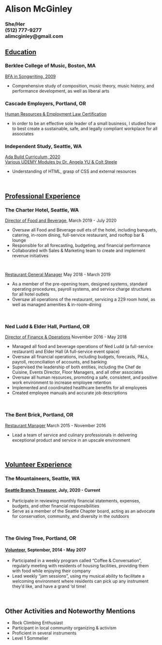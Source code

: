 
<!DOCTYPE html>
<html lang="en" dir="ltr">

<head>
  <meta charset="utf-8">
</head>

<body>
  <h1>Alison McGinley</h1>
<!DOCTYPE html>
<html lang="en" dir="ltr">

<head>
  <meta charset="utf-8">
</head>

<body>
  <h3>She/Her <br>
    (512) 777-9277 <br>
    alimcginley@gmail.com</h3>

  <h2><u>Education</u></h2>
  <h3>Berklee College of Music, Boston, MA</h3>
  <p><u>BFA in Songwriting, 2009</u> <br>
  <ul>
    <li>Comprehensive study of composition, music theory, music history, and performance development, as well as liberal arts</li>
  </ul>
  </p>
  <h3>Cascade Employers, Portland, OR</h3>
  <p><u>Human Resources & Employment Law Certification</u><br>
  <ul>
    <li>In order to be an effective sole leader of a small business, I studied how to best create a sustainable, safe, and legally compliant workplace for all associates</li>
  </ul>
  </p>
  <h3>Independent Study, Seattle, WA</h3>
  <p><u>Ada Build Curriculum, 2020 <br>
      Various UDEMY Modules by Dr. Angela YU & Colt Steele</u>
  <ul>
    <li>Understanding of HTML, grasp of CSS and external resources</li>
  </ul>
  </p>
  <br>
  <h2><u>Professional Experience</u></h2>
  <h3>The Charter Hotel, Seattle, WA</h3>
  <p><u>Director of Food and Beverage,</u> March 2019 - July 2020 <br>
  <ul>
    <li>Oversaw all Food and Beverage outl ets of the hotel, including banquets, catering, in-room dining, full-service restaurant, and rooftop bar & lounge
    </li>
    <li>Responsible for all forecasting, budgeting, and financial performance
    </li>
    <li>Collaborated with Sales & Marketing team to create and implement revenue initiatives</li>
  </ul>
  </p>
  <br>
  <p><u>Restaurant General Manager</u> May 2018 - March 2019 <br>
  <ul>
    <li>As a member of the pre-opening team, designed systems, standard operating procedures, payroll systems, and service charge structures for all hotel outlets
    </li>
    <li>Oversaw all operations of the restaurant, servicing a 229 room hotel, as well as managed amenities & in-room-dining
    </li>
  </ul>
  </p>
  <br>
  <h3>Ned Ludd & Elder Hall, Portland, OR</h3>
  <p><u>Director of Finance & Operations</u> November 2016 - May 2018 <br>
  <ul>
    <li>Managed all food and beverage operations of Ned Ludd (a full-service restaurant) and Elder Hall (A full-service event space)
    </li>
    <li>Oversaw all financial operations, including budgets, forecasts, P&Ls, payroll, reconciliation of accounts, and banking
    </li>
    <li>Supervised the leadership of both entities, including the Chef de Cuisine, Events Director, Floor Managers, and all other associates
    </li>
    <li>Oversaw all human resources, promoting a safe, consistent, and positive work environment to increase employee retention
    </li>
    <li>Implemented and coordinated healthcare benefits for all employees
    </li>
    <li>Created employee manuals and accurate job descriptions
    </li>
  </ul>
  </p>
  <br>
  <h3>The Bent Brick, Portland, OR</h3>
  <p><u>Restaurant Manager</u> March 2015 - November 2016 <br>
  <ul>
    <li>Lead a team of service and culinary professionals in delivering exceptional product and service in an upscale environment
    </li>
  </ul>
<br>
  <h2><u>Volunteer Experience</u></h2>
  <h3>The Mountaineers, Seattle, WA</h3>
  <h4><u>Seattle Branch Treasurer,</u> July, 2020 - Current</h4>
  <ul>
    <li>Participate in reviewing monthly financial statements, expenses, budgets, and other financial responsibilities
    </li>
    <li>Serve as a member of the Seattle Chapter board, acting as an advocate for conservation, community, and diversity in the outdoors
    </li>
  </ul>
  <br>
  <h3>The Giving Tree, Portland, OR</h3>
  <h4><u>Volunteer,</u> September, 2014 - May 2017</h4>
  <ul>
    <li>Participated in a weekly program called “Coffee & Conversation”, regularly meeting with residents of housing facilities, providing them with food while enjoying their company
    </li>
    <li>Lead weekly “jam sessions”, using my musical ability to facilitate a welcoming environment where residents can pick up any instrument they’d like, and have a grand ‘ol time!
    </li>
  </ul>

<br>
<h2>Other Activities and Noteworthy Mentions</h2>
    <ul>
      <li>Rock Climbing Enthusiast</li>
      <li>Participant in local community organizing & activism</li>
      <li>Proficient in several instruments</li>
      <li>Level 1 Sommelier</li>
    </ul>
</body>

</html>

